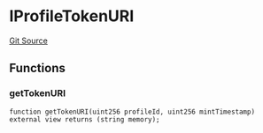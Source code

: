 # IProfileTokenURI
[Git Source](https://github.com/digiv3rse/protocol-contracts/blob/78826068117a4eb9f5d01837d2d88deb72b92ea0/contracts/interfaces/IProfileTokenURI.sol)


## Functions
### getTokenURI


```solidity
function getTokenURI(uint256 profileId, uint256 mintTimestamp) external view returns (string memory);
```

